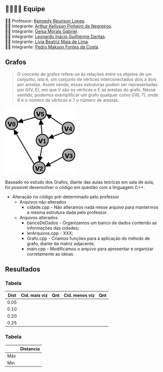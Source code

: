 ## :family_man_woman_girl_boy: Equipe
:man_teacher: Professor: [Kennedy Reurison Lopes](https://github.com/kennedyufersa).<br />
:man_student: Integrante: [Arthur Kellyson Pinheiro de Negreiros](https://github.com/Arthurkellysonp). <br />
:woman_student: Integrante: [Geísa Morais Gabriel](https://github.com/Geisa-mg).<br />
:man_student: Integrante: [Leonardo Inácio Guilherme Dantas](https://github.com/LeonardoIGD).<br />
:woman_student: Integrante: [Lívia Beatriz Maia de Lima](https://github.com/liviabeatrizml).<br />
:man_student: Integrante: [Pedro Makson Fontes da Costa](https://github.com/PedroMakson).


## Grafos
> O conceito de grafos refere-se às relações entre os objetos de um conjunto, isto é, um conjunto de vértices interconectados dois a dois por arestas. Assim sendo, essas estruturas podem ser representadas por G(V, E), em que V são os vértices e E as arestas do grafo. Nesse sentido, podemos exemplificar um grafo qualquer como G(6, 7), onde 6 é o número de vértices e 7 o número de arestas.

![Grafo](components/Grafo.png)

Baseado no estudo dos Grafos, diante das aulas teóricas em sala de aula, foi possível desenvolver o código em questão com a linguagem C++.

 -  Alteração no código pré-determinado pelo professor
	-   Arquivos não alterados
	    -   cidade.cpp - Não alteramos nada nesse arquivo para mantermos a mesma estrutura dada pelo professor.
	-   Arquivos alterados
		-   bancoDeDados - Organizamos um banco de dados contendo as informações das cidades;
		-   lerArquivos.cpp - XXX;
		-   Grafo.cpp - Criamos funções para a aplicação do método de grafo, diante da matriz adjacente;
		-   main.cpp - Modificamos o arquivo para apresentar e organizar corretamente as ideias.


## Resultados

### Tabela 
| Dist | **Cid. mais viz** | Qnt | **Cid. menos viz** | Qnt |
| ---- | ----------------- | --- | ------------------ | --- |
| 0.05 |                   |     |                    |     |
| 0.10 |                   |     |                    |     |
| 0.20 |                   |     |                    |     |
| 0.25 |                   |     |                    |     |


### Tabela 
|     | Distancia |
| --- | --------- |
| Máx |           |
| Min |           |
